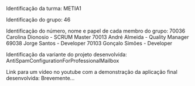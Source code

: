 Identificação da turma: METIA1

Identificação do grupo: 46

Identificação do número, nome e papel de cada membro do grupo:
70036 Carolina Dionosio - SCRUM Master
70013 André Almeida - Quality Manager
69038 Jorge Santos - Developer
70103 Gonçalo Simões - Developer

Identificação da variante do projeto desenvolvida:
AntiSpamConfigurationForProfessionalMailbox

Link para um vídeo no youtube com a demonstração da aplicação final desenvolvida:
Brevemente...
